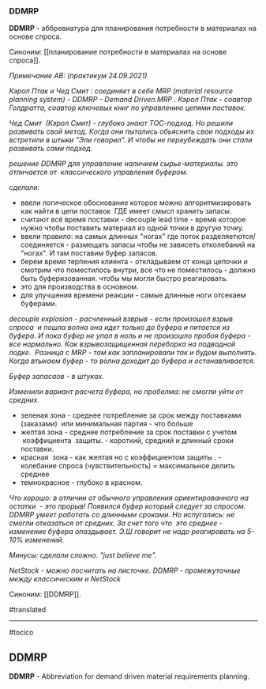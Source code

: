 ### DDMRP

**DDMRP** - аббревиатура для планирования потребности в материалах на основе спроса.

Синоним: [[планирование потребности в материалах на основе спроса]].

*Примечание АВ: (практикум 24.09.2021)*

*Кэрол Птак и Чед Смит : соединяет в себе MRP (material resource planning system) - DDMRP - Demand Driven.MRP . Кэрол Птак - соавтор Голдратта, соавтор ключевых книг по управлению цепями поставок.*

*Чед Смит  (Кэрол Смит) - глубоко знают ТОС-подход. Но решили развивать свой метод. Когда они пытались обьяснить свои подходы их встретили в штыки "Эли говорил". И чтобы не переубеждать они стали развивать сами подход.*

*решение DDMRP для управление наличием сырье-материалы. это отличается от  классического управления буфером.*

*сделали:*

-   ввели логическое обоснование которое можно алгоритмизировать как найти в цепи поставок  ГДЕ имеет смысл хранить запасы.
-  считают всё время поставки - decouple lead time - время которое нужно чтобы поставить материал из одной точки в другую точку.
-   ввели правило: на самых длинных "ногах" где поток разделяетются/соединяется - размещать запасы чтобы не зависеть отколебаний на "ногах". И там поставим буфер запасов.
-   берем время терпения клиента - откладываем от конца цепочки и смотрим что поместилось внутри, все что не поместилось - должно быть буферизованная. чтобы мы могли быстро реагировать.
-   это для производства в основном.
-   для улучшения времени реакции - самые длинные ноги отсекаем буферами.

*decouple explosion - расчленный взврыв - если произошел взрыв спроса  и пошла волна она идет только до буфера и питается из буфера. И пока буфер не упал в ноль и не произошло пробоя буфера - все нормально. Как взрывозащищенная переборка на подводной лодке.  Разница с MRP - там как запланировали так и будем выполнять. Когда втыкаем буфер - то волна доходит до буфера и останавливается.*

*Буфер запасаов - в штуках.*

*Изменили вариант расчета буфера, но пробелма: не смогли уйти от средних.*

-   зеленая зона - среднее потребление за срок между поставками (заказами)  или минимальная партия - что больше 
-   желтая зона - среднее потребление за срок поставки с учетом  коэффициента  защиты. - короткий, средний и длинный сроки поставки.
-   красная  зона - как желтая но с коэффициентом защиты . - колебание спроса (чувствительность) = максимальное делить среднее
-   темнокрасное - глубоко в красном.

*Что хорошо: в отличии от обычного управления ориентированного на остатки  - это прорыв! Появился буфер который следует за спросом. DDMRP умеет работать со длинными сроками. Но испугались: не смогли отказаться от средних. За счет того что  это среднее - изменение буфера опаздывает. Э.Ш говорит не надо реагировать на 5-10% изменений.*

*Минусы: сделали сложно. "just believe me".*

*NetStock - можно посчитать на листочке. DDMRP - промежуточные между классическим и NetStock*

Синоним: [[DDMRP]].

#translated




<hr/>

#tocico

## DDMRP

<b>DDMRP</b> - Abbreviation for demand driven material requirements planning.   


